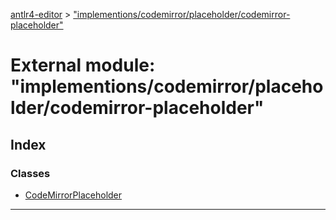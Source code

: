 [antlr4-editor](../README.md) > ["implementions/codemirror/placeholder/codemirror-placeholder"](../modules/_implementions_codemirror_placeholder_codemirror_placeholder_.md)

# External module: "implementions/codemirror/placeholder/codemirror-placeholder"

## Index

### Classes

* [CodeMirrorPlaceholder](../classes/_implementions_codemirror_placeholder_codemirror_placeholder_.codemirrorplaceholder.md)

---

